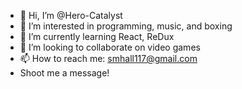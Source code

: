- 👋 Hi, I’m @Hero-Catalyst
- 👀 I’m interested in programming, music, and boxing
- 🌱 I’m currently learning React, ReDux
- 💞️ I’m looking to collaborate on video games
- 📫 How to reach me: smhall117@gmail.com
- Shoot me a message!


<!---
Hero-Catalyst/Hero-Catalyst is a ✨ special ✨ repository because its `README.md` (this file) appears on your GitHub profile.
You can click the Preview link to take a look at your changes.
--->
